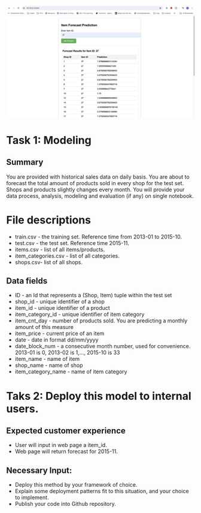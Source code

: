![Project Image](./sample_output.png)

# Task 1: Modeling

## Summary

You are provided with historical sales data on daily basis. You are about to forecast the total amount of products sold in every shop for the test set. Shops and products slightly changes every month.
You will provide your data process, analysis, modeling and evaluation (if any) on single notebook.

# File descriptions

- train.csv - the training set. Reference time from 2013-01 to 2015-10.
- test.csv - the test set. Reference time 2015-11.
- items.csv - list of all items/products.
- item_categories.csv  - list of all categories.
- shops.csv- list of all shops.

## Data fields

- ID - an Id that represents a (Shop, Item) tuple within the test set
- shop_id - unique identifier of a shop
- item_id - unique identifier of a product
- item_category_id - unique identifier of item category
- item_cnt_day - number of products sold. You are predicting a monthly amount of this measure
- item_price - current price of an item
- date - date in format dd/mm/yyyy
- date_block_num - a consecutive month number, used for convenience. 2013-01 is 0, 2013-02 is 1,..., 2015-10 is 33
- item_name - name of item
- shop_name - name of shop
- item_category_name - name of item category

# Taks 2: Deploy this model to internal users.

## Expected customer experience

- User will input in web page a item_id. 
- Web page will return forecast for 2015-11.

## Necessary Input: 

- Deploy this method by your framework of choice.
- Explain some deployment patterns fit to this situation, and your choice to implement.
- Publish your code into Github repository.


